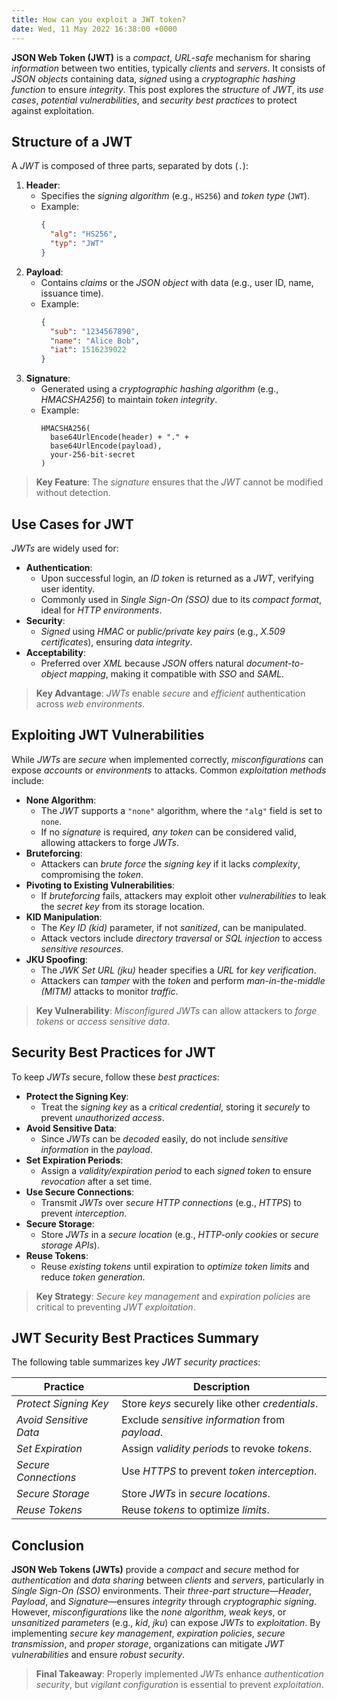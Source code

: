 ```yaml
---
title: How can you exploit a JWT token?
date: Wed, 11 May 2022 16:38:00 +0000
---
```


**JSON Web Token (JWT)** is a *compact*, *URL-safe* mechanism for sharing *information* between two entities, typically *clients* and *servers*. It consists of *JSON objects* containing data, *signed* using a *cryptographic hashing function* to ensure *integrity*. This post explores the *structure* of *JWT*, its *use cases*, *potential vulnerabilities*, and *security best practices* to protect against exploitation.

## Structure of a JWT

A *JWT* is composed of three parts, separated by dots (`.`):

1. **Header**:
    - Specifies the *signing algorithm* (e.g., `HS256`) and *token type* (`JWT`).
    - Example:
      ```json
      {
        "alg": "HS256",
        "typ": "JWT"
      }
      ```
2. **Payload**:
    - Contains *claims* or the *JSON object* with data (e.g., user ID, name, issuance time).
    - Example:
      ```json
      {
        "sub": "1234567890",
        "name": "Alice Bob",
        "iat": 1516239022
      }
      ```
3. **Signature**:
    - Generated using a *cryptographic hashing algorithm* (e.g., *HMACSHA256*) to maintain *token integrity*.
    - Example:
      ```plaintext
      HMACSHA256(
        base64UrlEncode(header) + "." +
        base64UrlEncode(payload),
        your-256-bit-secret
      )
      ```

> **Key Feature**: The *signature* ensures that the *JWT* cannot be modified without detection.

## Use Cases for JWT

*JWTs* are widely used for:

- **Authentication**:
    - Upon successful login, an *ID token* is returned as a *JWT*, verifying user identity.
    - Commonly used in *Single Sign-On (SSO)* due to its *compact format*, ideal for *HTTP environments*.
- **Security**:
    - *Signed* using *HMAC* or *public/private key pairs* (e.g., *X.509 certificates*), ensuring *data integrity*.
- **Acceptability**:
    - Preferred over *XML* because *JSON* offers natural *document-to-object mapping*, making it compatible with *SSO* and *SAML*.

> **Key Advantage**: *JWTs* enable *secure* and *efficient* authentication across *web environments*.

## Exploiting JWT Vulnerabilities

While *JWTs* are *secure* when implemented correctly, *misconfigurations* can expose *accounts* or *environments* to attacks. Common *exploitation methods* include:

- **None Algorithm**:
    - The *JWT* supports a `"none"` algorithm, where the `"alg"` field is set to `none`.
    - If no *signature* is required, *any token* can be considered valid, allowing attackers to forge *JWTs*.
- **Bruteforcing**:
    - Attackers can *brute force* the *signing key* if it lacks *complexity*, compromising the *token*.
- **Pivoting to Existing Vulnerabilities**:
    - If *bruteforcing* fails, attackers may exploit other *vulnerabilities* to leak the *secret key* from its storage location.
- **KID Manipulation**:
    - The *Key ID (kid)* parameter, if not *sanitized*, can be manipulated.
    - Attack vectors include *directory traversal* or *SQL injection* to access *sensitive resources*.
- **JKU Spoofing**:
    - The *JWK Set URL (jku)* header specifies a *URL* for *key verification*.
    - Attackers can *tamper* with the *token* and perform *man-in-the-middle (MITM)* attacks to monitor *traffic*.

> **Key Vulnerability**: *Misconfigured JWTs* can allow attackers to *forge tokens* or *access sensitive data*.

## Security Best Practices for JWT

To keep *JWTs* secure, follow these *best practices*:

- **Protect the Signing Key**:
    - Treat the *signing key* as a *critical credential*, storing it *securely* to prevent *unauthorized access*.
- **Avoid Sensitive Data**:
    - Since *JWTs* can be *decoded* easily, do not include *sensitive information* in the *payload*.
- **Set Expiration Periods**:
    - Assign a *validity/expiration period* to each *signed token* to ensure *revocation* after a set time.
- **Use Secure Connections**:
    - Transmit *JWTs* over *secure HTTP connections* (e.g., *HTTPS*) to prevent *interception*.
- **Secure Storage**:
    - Store *JWTs* in a *secure location* (e.g., *HTTP-only cookies* or *secure storage APIs*).
- **Reuse Tokens**:
    - Reuse *existing tokens* until expiration to *optimize token limits* and reduce *token generation*.

> **Key Strategy**: *Secure key management* and *expiration policies* are critical to preventing *JWT exploitation*.

## JWT Security Best Practices Summary

The following table summarizes key *JWT security practices*:

| Practice               | Description                                     |
|------------------------|-------------------------------------------------|
| *Protect Signing Key*  | Store *keys* securely like other *credentials*. |
| *Avoid Sensitive Data* | Exclude *sensitive information* from *payload*. |
| *Set Expiration*       | Assign *validity periods* to revoke *tokens*.   |
| *Secure Connections*   | Use *HTTPS* to prevent *token interception*.    |
| *Secure Storage*       | Store *JWTs* in *secure locations*.             |
| *Reuse Tokens*         | Reuse *tokens* to optimize *limits*.            |

## Conclusion

**JSON Web Tokens (JWTs)** provide a *compact* and *secure* method for *authentication* and *data sharing* between *clients* and *servers*, particularly in *Single Sign-On (SSO)* environments. Their *three-part structure*—*Header*, *Payload*, and *Signature*—ensures *integrity* through *cryptographic signing*. However, *misconfigurations* like the *none algorithm*, *weak keys*, or *unsanitized parameters* (e.g., *kid*, *jku*) can expose *JWTs* to *exploitation*. By implementing *secure key management*, *expiration policies*, *secure transmission*, and *proper storage*, organizations can mitigate *JWT vulnerabilities* and ensure *robust security*.

> **Final Takeaway**: Properly implemented *JWTs* enhance *authentication security*, but *vigilant configuration* is essential to prevent *exploitation*.
